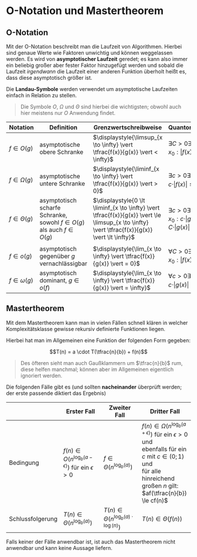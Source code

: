 # O-Notation und Mastertheorem

## O-Notation

Mit der O-Notation beschreibt man die Laufzeit von Algorithmen.
Hierbei sind genaue Werte wie Faktoren unwichtig und können weggelassen werden.
Es wird von **asymptotischer Laufzeit** geredet;
es kann also immer ein beliebig großer aber fester Faktor hinzugefügt werden und sobald die Laufzeit *irgendwann* die Laufzeit einer anderen Funktion überholt heißt es, dass diese asymptotisch größer ist.

Die **Landau-Symbole** werden verwendet um asymptotische Laufzeiten einfach in Relation zu stellen.

> Die Symbole $O$, $\Omega$ und $\Theta$ sind hierbei die wichtigsten; obwohl auch hier meistens nur $O$ Anwendung findet.

| Notation          | Definition | Grenzwertschreibweise | Quantorenschreibweise |
| ----------------- | ---------- | --------------------- | --------------------- |
| $f \in O(g)$      | asymptotische obere Schranke  | $\displaystyle{\limsup_{x \to \infty} \vert \tfrac{f(x)}{g(x)} \vert < \infty}$ | $\exists C > 0 \exists x_0 > 0 \forall x > x_0 : \vert f(x) \vert \le C \cdot \vert g(x) \vert$ |
| $f \in \Omega(g)$ | asymptotische untere Schranke | $\displaystyle{\liminf_{x \to \infty} \vert \tfrac{f(x)}{g(x)} \vert > 0}$      | $\exists c > 0 \exists x_0 > 0 \forall x > x_0 : c \cdot \vert f(x) \vert \le \vert g(x) \vert$ |
| $f \in \Theta(g)$ | asymptotisch scharfe Schranke, sowohl $f \in O(g)$ als auch $f \in O(g)$ | $\displaystyle{0 \lt \liminf_{x \to \infty} \vert \tfrac{f(x)}{g(x)} \vert \le \limsup_{x \to \infty} \vert \tfrac{f(x)}{g(x)} \vert \lt \infty}$  | $\exists c > 0 \exists C > 0 \exists x_0 \forall x > x_0 : c \cdot \vert g(x) \vert \le \vert f(x) \vert \le C \cdot \vert g(x) \vert$  |
|                   |            |                       |                       |
| $f \in o(g)$      | asymptotisch gegenüber $g$ vernachlässigbar | $\displaystyle{\lim_{x \to \infty} \vert \tfrac{f(x)}{g(x)} \vert = 0}$ | $\forall C > 0 \exists x_0 > 0 \forall x > x_0 : \vert f(x) \vert < C \cdot \vert g(x) \vert$ |
| $f \in \omega(g)$ | asymptotisch dominant, $g \in o(f)$ | $\displaystyle{\lim_{x \to \infty} \vert \tfrac{f(x)}{g(x)} \vert = \infty}$    | $\forall c > 0 \exists x_0 > 0 \forall x > x_0 : c \cdot \vert g(x) \vert < \vert f(x) \vert$ |


## Mastertheorem

Mit dem Mastertheorem kann man in vielen Fällen schnell klären in welcher Komplexitätsklasse gewisse rekursiv definierte Funktionen liegen.

Hierbei hat man im Allgemeinen eine Funktion der folgenden Form gegeben:

$$T(n) = a \cdot T(\tfrac{n}{b}) + f(n)$$

> Des öfteren sieht man auch Gaußklammern um $\tfrac{n}{b}$ rum, diese helfen manchmal; können aber im Allgemeinen eigentlich ignoriert werden.

Die folgenden Fälle gibt es (und sollten **nacheinander** überprüft werden; der erste passende diktiert das Ergebnis)

|                  | Erster Fall | Zweiter Fall | Dritter Fall |
| ---------------- | ----------- | ------------ | ------------ |
| Bedingung        | $f(n) \in O(n^{\log_b(a-\epsilon)})$ für ein $\epsilon > 0$ | $f \in \Theta(n^{\log_b(a)})$ | $f(n) \in \Omega(n^{\log_b(a+\epsilon)})$ für ein $\epsilon > 0$ und<br /> ebenfalls für ein $c$ mit $c \in (0; 1)$ und<br /> für alle hinreichend großen $n$ gilt: $af(\tfrac{n}{b}) \le cf(n)$ |
| Schlussfolgerung | $T(n) \in \Theta(n^{\log_b(a)})$ | $T(n) \in \Theta(n^{\log_b(a) \cdot \log(n)})$ | $T(n) \in \Theta(f(n))$ |

Falls keiner der Fälle anwendbar ist, ist auch das Mastertheorem nicht anwendbar und kann keine Aussage liefern.

